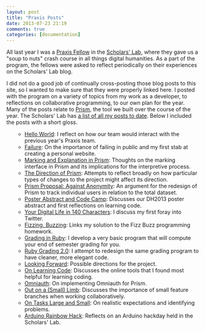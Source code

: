 ```yaml
---
layout: post
title: "Praxis Posts"
date: 2013-07-23 21:19
comments: true
categories: [documentation]
---
```

All last year I was a <a href="http://praxis.scholarslab.org/">Praxis Fellow</a> in the <a href="http://www.scholarslab.org/">Scholars' Lab</a>, where they gave us a "soup to nuts" crash course in all things digital humanities. As a part of the program, the fellows were asked to reflect periodically on their experiences on the Scholars' Lab blog.

I did not do a good job of continually cross-posting those blog posts to this site, so I wanted to make sure that they were properly linked here. I posted with the program on a variety of topics from my work as a developer, to reflections on collaborative programming, to our own plan for the year. Many of the posts relate to <a href="http://prism.scholarslab.org">Prism</a>, the tool we built over the course of the year. The Scholars' Lab has <a href="http://www.scholarslab.org/people/brandon-walsh/">a list of all my posts to date</a>. Below I included the posts with a short gloss.
<ol>
<ul>
<li><a href="http://www.scholarslab.org/grad-student-research/hello-world/">Hello World</a>: I reflect on how our team would interact with the previous year's Praxis team.</li>  
<li><a href="http://www.scholarslab.org/grad-student-research/failure/">Failure</a>: On the importance of failing in public and my first stab at creating a personal website.</li>  
<li><a href="http://www.scholarslab.org/grad-student-research/marking-and-explanation-in-prism-2/">Marking and Explanation in Prism</a>: Thoughts on the marking interface in Prism and its implications for the interpretive process.</li>
<li><a href="http://www.scholarslab.org/grad-student-research/the-direction-of-prism/">The Direction of Prism</a>: Attempts to reflect broadly on how particular types of changes to the project might affect its direction.</li>  
<li><a href="http://www.scholarslab.org/grad-student-research/prism-proposal-against-anonymity/">Prism Proposal: Against Anonymity</a>: An argument for the redesign of Prism to track individual users in relation to the total dataset.</li>  
<li><a href="http://www.scholarslab.org/grad-student-research/poster-abstract-and-code-camp/">Poster Abstract and Code Camp</a>: Discusses our DH2013 poster abstract and first reflections on learning code.</li>  
<li><a href="http://www.scholarslab.org/grad-student-research/your-digital-life-in-140-characters/">Your Digital Life in 140 Characters</a>: I discuss my first foray into Twitter.</li>  
<li><a href="http://www.scholarslab.org/grad-student-research/fizzing-buzzing/">Fizzing, Buzzing</a>: Links my solution to the Fizz Buzz programming homework.</li>  
<li><a href="http://www.scholarslab.org/grad-student-research/grading-in-ruby/">Grading in Ruby</a>: I develop a very basic program that will compute your end of semester grading for you.</li>  
<li><a href="http://www.scholarslab.org/grad-student-research/ruby-grading-2-0/">Ruby Grading 2.0</a>: I attempt to redesign the same grading program to have cleaner, more elegant code.</li>  
<li><a href="http://www.scholarslab.org/grad-student-research/looking-forward/">Looking Forward</a>: Possible directions for the project.  </li>
<li><a href="http://www.scholarslab.org/grad-student-research/on-learning-code/">On Learning Code</a>: Discusses the online tools that I found most helpful for learning coding.</li>  
<li><a href="http://www.scholarslab.org/grad-student-research/omniauth/">Omniauth</a>: On implementing Omniauth for Prism.</li>  
<li><a href="http://www.scholarslab.org/grad-student-research/out-on-a-small-limb/">Out on a (Small) Limb</a>: Discusses the importance of small feature branches when working collaboratively.</li>  
<li><a href="http://www.scholarslab.org/grad-student-research/on-tasks-large-and-small/">On Tasks Large and Small</a>: On realistic expectations and identifying problems.</li>  
<li><a href="http://www.scholarslab.org/experimental-humanities/arduino-rainbow-hack/">Arduino Rainbow Hack</a>: Reflects on an Arduino hackday held in the Scholars' Lab.</li>
</ul>
</ol>
